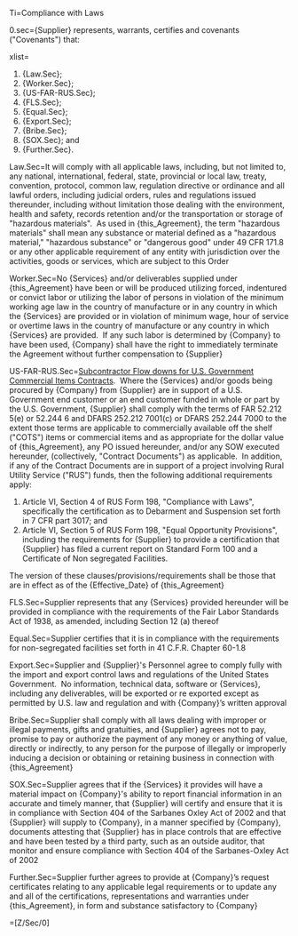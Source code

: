 Ti=Compliance with Laws

0.sec={Supplier} represents, warrants, certifies and covenants ("Covenants") that:

xlist=<ol><li>{Law.Sec};</li><li>{Worker.Sec};</li><li>{US-FAR-RUS.Sec};</li><li>{FLS.Sec};</li><li>{Equal.Sec};</li><li>{Export.Sec};</li><li>{Bribe.Sec};</li><li>{SOX.Sec}; and</li><li>{Further.Sec}.</li></ol>

Law.Sec=It will comply with all applicable laws, including, but not limited to, any national, international, federal, state, provincial or local law, treaty, convention, protocol, common law, regulation directive or ordinance and all lawful orders, including judicial orders, rules and regulations issued thereunder, including without limitation those dealing with the environment, health and safety, records retention and/or the transportation or storage of "hazardous materials".&nbsp; As used in {this_Agreement}, the term "hazardous materials" shall mean any substance or material defined as a "hazardous material," "hazardous substance" or "dangerous good" under 49 CFR 171.8 or any other applicable requirement of any entity with jurisdiction over the activities, goods or services, which are subject to this Order

Worker.Sec=No {Services} and/or deliverables supplied under {this_Agreement} have been or will be produced utilizing forced, indentured or convict labor or utilizing the labor of persons in violation of the minimum working age law in the country of manufacture or in any country in which the {Services} are provided or in violation of minimum wage, hour of service or overtime laws in the country of manufacture or any country in which {Services} are provided.&nbsp; If any such labor is determined by {Company} to have been used, {Company} shall have the right to immediately terminate the Agreement without further compensation to {Supplier}

US-FAR-RUS.Sec=<u>Subcontractor Flow downs for U.S. Government Commercial Items Contracts</u>.&nbsp; Where the {Services} and/or goods being procured by {Company} from {Supplier} are in support of a U.S. Government end customer or an end customer funded in whole or part by the U.S. Government, {Supplier} shall comply with the terms of FAR 52.212 5(e) or 52.244 6 and DFARS 252.212 7001(c) or DFARS 252.244 7000 to the extent those terms are applicable to commercially available off the shelf ("COTS") items or commercial items and as appropriate for the dollar value of {this_Agreement}, any PO issued hereunder, and/or any SOW executed hereunder, (collectively, "Contract Documents") as applicable.&nbsp; In addition, if any of the Contract Documents are in support of a project involving Rural Utility Service ("RUS") funds, then the following additional requirements apply: <ol><li>Article VI, Section 4 of RUS Form 198, "Compliance with Laws", specifically the certification as to Debarment and Suspension set forth in 7 CFR part 3017; and</li><li>Article VI, Section 5 of RUS Form 198, "Equal Opportunity Provisions", including the requirements for {Supplier} to provide a certification that {Supplier} has filed a current report on Standard Form 100 and a Certificate of Non segregated Facilities.</li></ol> The version of these clauses/provisions/requirements shall be those that are in effect as of the {Effective_Date} of {this_Agreement}

FLS.Sec=Supplier represents that any {Services} provided hereunder will be provided in compliance with the requirements of the Fair Labor Standards Act of 1938, as amended, including Section 12 (a) thereof

Equal.Sec=Supplier certifies that it is in compliance with the requirements for non-segregated facilities set forth in 41 C.F.R. Chapter 60-1.8

Export.Sec=Supplier and {Supplier}'s Personnel agree to comply fully with the import and export control laws and regulations of the United States Government.&nbsp; No information, technical data, software or {Services}, including any deliverables, will be exported or re exported except as permitted by U.S. law and regulation and with {Company}&rsquo;s written approval

Bribe.Sec=Supplier shall comply with all laws dealing with improper or illegal payments, gifts and gratuities, and {Supplier} agrees not to pay, promise to pay or authorize the payment of any money or anything of value, directly or indirectly, to any person for the purpose of illegally or improperly inducing a decision or obtaining or retaining business in connection with {this_Agreement}

SOX.Sec=Supplier agrees that if the {Services} it provides will have a material impact on {Company}'s ability to report financial information in an accurate and timely manner, that {Supplier} will certify and ensure that it is in compliance with Section 404 of the Sarbanes Oxley Act of 2002 and that {Supplier} will supply to {Company}, in a manner specified by {Company}, documents attesting that {Supplier} has in place controls that are effective and have been tested by a third party, such as an outside auditor, that monitor and ensure compliance with Section 404 of the Sarbanes-Oxley Act of 2002

Further.Sec=Supplier further agrees to provide at {Company}&rsquo;s request certificates relating to any applicable legal requirements or to update any and all of the certifications, representations and warranties under {this_Agreement}, in form and substance satisfactory to {Company}

=[Z/Sec/0]
